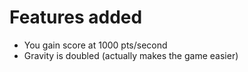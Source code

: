 
# Features added
- You gain score at 1000 pts/second
- Gravity is doubled (actually makes the game easier)
